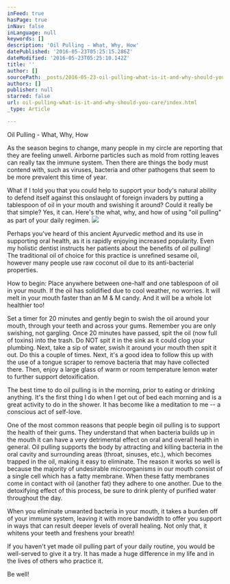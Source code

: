 ```yaml
---
inFeed: true
hasPage: true
inNav: false
inLanguage: null
keywords: []
description: 'Oil Pulling - What, Why, How'
datePublished: '2016-05-23T05:25:15.286Z'
dateModified: '2016-05-23T05:25:10.142Z'
title: ''
author: []
sourcePath: _posts/2016-05-23-oil-pulling-what-is-it-and-why-should-you-care.md
authors: []
publisher: null
starred: false
url: oil-pulling-what-is-it-and-why-should-you-care/index.html
_type: Article

---
```

Oil Pulling - What, Why, How

As the season begins to change, many people in my circle are reporting that they are feeling unwell. Airborne particles such as mold from rotting leaves can really tax the immune system. Then there are things the body must contend with, such as viruses, bacteria and other pathogens that seem to be more prevalent this time of year.

What if I told you that you could help to support your body's natural ability to defend itself against this onslaught of foreign invaders by putting a tablespoon of oil in your mouth and swishing it around? Could it really be that simple? Yes, it can. Here's the what, why, and how of using "oil pulling" as part of your daily regimen.
![](https://the-grid-user-content.s3-us-west-2.amazonaws.com/ab011dd6-c388-4bdc-9a8d-7a20774272f4.jpg)

Perhaps you've heard of this ancient Ayurvedic method and its use in supporting oral health, as it is rapidly enjoying increased popularity. Even my holistic dentist instructs her patients about the benefits of oil pulling! The traditional oil of choice for this practice is unrefined sesame oil, however many people use raw coconut oil due to its anti-bacterial properties.

How to begin: Place anywhere between one-half and one tablespoon of oil in your mouth. If the oil has solidified due to cool weather, no worries. It will melt in your mouth faster than an M & M candy. And it will be a whole lot healthier too!

Set a timer for 20 minutes and gently begin to swish the oil around your mouth, through your teeth and across your gums. Remember you are only swishing, not gargling. Once 20 minutes have passed, spit the oil (now full of toxins) into the trash. Do NOT spit it in the sink as it could clog your plumbing. Next, take a sip of water, swish it around your mouth then spit it out. Do this a couple of times. Next, it's a good idea to follow this up with the use of a tongue scraper to remove bacteria that may have collected there. Then, enjoy a large glass of warm or room temperature lemon water to further support detoxification.

The best time to do oil pulling is in the morning, prior to eating or drinking anything. It's the first thing I do when I get out of bed each morning and is a great activity to do in the shower. It has become like a meditation to me -- a conscious act of self-love.

One of the most common reasons that people begin oil pulling is to support the health of their gums. They understand that when bacteria builds up in the mouth it can have a very detrimental effect on oral and overall health in general. Oil pulling supports the body by attracting and killing bacteria in the oral cavity and surrounding areas (throat, sinuses, etc.), which becomes trapped in the oil, making it easy to eliminate. The reason it works so well is because the majority of undesirable microorganisms in our mouth consist of a single cell which has a fatty membrane. When these fatty membranes come in contact with oil (another fat) they adhere to one another. Due to the detoxifying effect of this process, be sure to drink plenty of purified water throughout the day.

When you eliminate unwanted bacteria in your mouth, it takes a burden off of your immune system, leaving it with more bandwidth to offer you support in ways that can result deeper levels of overall healing. Not only that, it whitens your teeth and freshens your breath! 

If you haven't yet made oil pulling part of your daily routine, you would be well-served to give it a try. It has made a huge difference in my life and in the lives of others who practice it.

Be well!